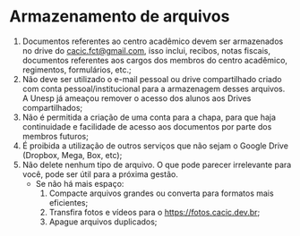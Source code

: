 # Armazenamento de arquivos

1. Documentos referentes ao centro acadêmico devem ser armazenados no drive do cacic.fct@gmail.com, isso inclui, recibos, notas fiscais, documentos referentes aos cargos dos membros do centro acadêmico, regimentos, formulários, etc.;
1. Não deve ser utilizado o e-mail pessoal ou drive compartilhado criado com conta pessoal/institucional para a armazenagem desses arquivos. A Unesp já ameaçou remover o acesso dos alunos aos Drives compartilhados;
1. Não é permitida a criação de uma conta para a chapa, para que haja continuidade e facilidade de acesso aos documentos por parte dos membros futuros;
1. É proibida a utilização de outros serviços que não sejam o Google Drive (Dropbox, Mega, Box, etc);
1. Não delete nenhum tipo de arquivo. O que pode parecer irrelevante para você, pode ser útil para a próxima gestão.
   - Se não há mais espaço:
     1. Compacte arquivos grandes ou converta para formatos mais eficientes;
     1. Transfira fotos e vídeos para o https://fotos.cacic.dev.br;
     1. Apague arquivos duplicados;
